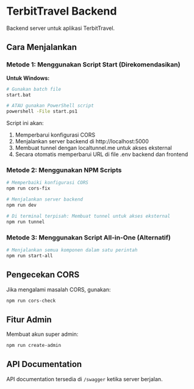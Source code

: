 # TerbitTravel Backend

Backend server untuk aplikasi TerbitTravel.

## Cara Menjalankan

### Metode 1: Menggunakan Script Start (Direkomendasikan)

**Untuk Windows:**

```bash
# Gunakan batch file
start.bat

# ATAU gunakan PowerShell script
powershell -File start.ps1
```

Script ini akan:
1. Memperbarui konfigurasi CORS
2. Menjalankan server backend di http://localhost:5000
3. Membuat tunnel dengan localtunnel.me untuk akses eksternal
4. Secara otomatis memperbarui URL di file .env backend dan frontend

### Metode 2: Menggunakan NPM Scripts

```bash
# Memperbaiki konfigurasi CORS
npm run cors-fix

# Menjalankan server backend
npm run dev

# Di terminal terpisah: Membuat tunnel untuk akses eksternal
npm run tunnel
```

### Metode 3: Menggunakan Script All-in-One (Alternatif)

```bash
# Menjalankan semua komponen dalam satu perintah
npm run start-all
```

## Pengecekan CORS

Jika mengalami masalah CORS, gunakan:

```bash
npm run cors-check
```

## Fitur Admin

Membuat akun super admin:

```bash
npm run create-admin
```

## API Documentation

API documentation tersedia di `/swagger` ketika server berjalan.
